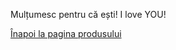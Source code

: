 Mulțumesc pentru că ești! 
I love YOU!
<html lang="en">
<head>
    <meta charset="UTF-8">
    <meta name="viewport" content="width=device-width, initial-scale=1.0">
    <title>3D Model View with Falling Hearts</title>
    <script type="module" src="https://unpkg.com/@google/model-viewer"></script>
    <style>
      @keyframes fall {
        to { transform: translateY(100vh); }
      }
      .heart {
        position: fixed;
        top: -100px;
        color: red; /* Culoarea inimioarelor */
        animation: fall linear;
      }
      /* Ascundem model-viewer-ul inițial pentru a-l afișa doar pe iOS */
      model-viewer {
        display: none;
      }
    </style>
</head>
<body>

<!-- Mesaj pentru utilizatorii de iOS -->
<p id="iosMessage" style="display: none;">Deschide în Safari dacă ești pe Apple</p>

<!-- Link înapoi la pagina produsului -->
<p><a href="https://vimeo.com/user74836700">Înapoi la pagina produsului</a></p>

<!-- Vizualizatorul de model 3D -->
<model-viewer id="iosModelViewer" src="poem5.glb" ios-src="poem5.usdz" ar ar-modes="webxr scene-viewer quick-look" camera-controls auto-rotate environment-image="neutral" shadow-intensity="1" alt="A 3D model of an avatar"></model-viewer>

<script>
  function checkIfIOS() {
    var iDevices = [
      'iPad Simulator',
      'iPhone Simulator',
      'iPod Simulator',
      'iPad',
      'iPhone',
      'iPod'
    ];

    if (!!navigator.platform) {
      while (iDevices.length) {
        if (navigator.platform === iDevices.pop()){ 
          document.getElementById('iosMessage').style.display = 'block';
          // Afișăm model-viewer doar pe dispozitivele iOS
          document.getElementById('iosModelViewer').style.display = 'block';
          return true; 
        }
      }
    }
    return false;
  }

  checkIfIOS(); // Verificăm dacă utilizatorul este pe iOS la încărcarea paginii

  // Codul pentru inimioare rămâne neschimbat
  function createHeart() {
    // Restul funcției createHeart
  }

  // Inițierea inimioarelor care cad
  let intervalId = setInterval(createHeart, 300);
  setTimeout(() => { clearInterval(intervalId); }, 60000);
</script>

</body>
</html>
